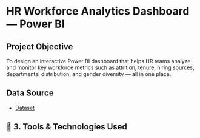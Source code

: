 # HR Workforce Analytics Dashboard — Power BI

## Project Objective
To design an interactive Power BI dashboard that helps HR teams analyze and monitor key workforce metrics such as attrition, tenure, hiring sources, departmental distribution, and gender diversity — all in one place.

## Data Source
- <a href="https://github.com/maysherai/HR-Analytics-Dashboard-/blob/main/HR_Analytics_dataset.xlsx">Dataset</a>

## 🧰 3. Tools & Technologies Used
